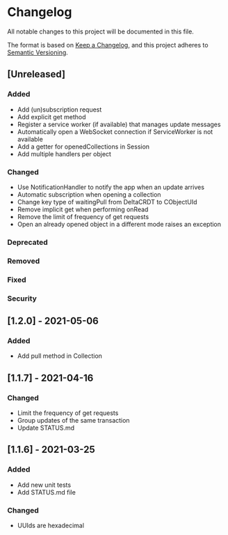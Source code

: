 # Changelog
All notable changes to this project will be documented in this file.

The format is based on [Keep a Changelog](https://keepachangelog.com/en/1.0.0/),
and this project adheres to [Semantic Versioning](https://semver.org/spec/v2.0.0.html).

## [Unreleased]
### Added
- Add (un)subscription request
- Add explicit get method
- Register a service worker (if available) that manages update messages
- Automatically open a WebSocket connection if ServiceWorker is not available
- Add a getter for openedCollections in Session
- Add multiple handlers per object

### Changed
- Use NotificationHandler to notify the app when an update arrives
- Automatic subscription when opening a collection
- Change key type of waitingPull from DeltaCRDT to CObjectUId
- Remove implicit get when performing onRead
- Remove the limit of frequency of get requests
- Open an already opened object in a different mode raises an exception

### Deprecated
### Removed
### Fixed
### Security

## [1.2.0] - 2021-05-06
### Added
- Add pull method in Collection

## [1.1.7] - 2021-04-16
### Changed
- Limit the frequency of get requests
- Group updates of the same transaction
- Update STATUS.md

## [1.1.6] - 2021-03-25
### Added
- Add new unit tests
- Add STATUS.md file

### Changed
- UUIds are hexadecimal
